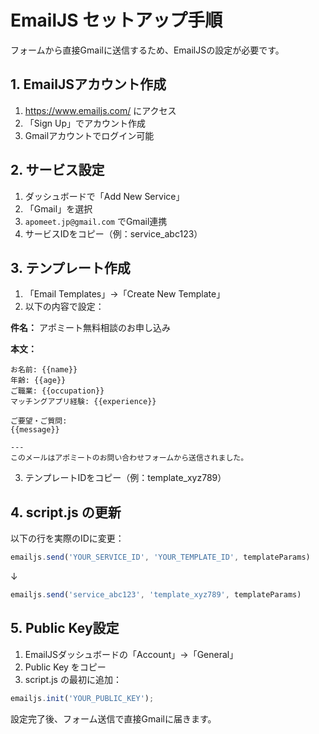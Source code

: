 # EmailJS セットアップ手順

フォームから直接Gmailに送信するため、EmailJSの設定が必要です。

## 1. EmailJSアカウント作成
1. https://www.emailjs.com/ にアクセス
2. 「Sign Up」でアカウント作成
3. Gmailアカウントでログイン可能

## 2. サービス設定
1. ダッシュボードで「Add New Service」
2. 「Gmail」を選択
3. `apomeet.jp@gmail.com` でGmail連携
4. サービスIDをコピー（例：service_abc123）

## 3. テンプレート作成
1. 「Email Templates」→「Create New Template」
2. 以下の内容で設定：

**件名：** アポミート無料相談のお申し込み

**本文：**
```
お名前: {{name}}
年齢: {{age}}
ご職業: {{occupation}}
マッチングアプリ経験: {{experience}}

ご要望・ご質問:
{{message}}

---
このメールはアポミートのお問い合わせフォームから送信されました。
```

3. テンプレートIDをコピー（例：template_xyz789）

## 4. script.js の更新
以下の行を実際のIDに変更：
```javascript
emailjs.send('YOUR_SERVICE_ID', 'YOUR_TEMPLATE_ID', templateParams)
```

↓

```javascript
emailjs.send('service_abc123', 'template_xyz789', templateParams)
```

## 5. Public Key設定
1. EmailJSダッシュボードの「Account」→「General」
2. Public Key をコピー
3. script.js の最初に追加：
```javascript
emailjs.init('YOUR_PUBLIC_KEY');
```

設定完了後、フォーム送信で直接Gmailに届きます。